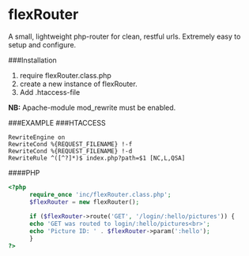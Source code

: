 # flexRouter
A small, lightweight php-router for clean, restful urls. Extremely easy to setup and configure.


###Installation
1. require flexRouter.class.php
2. create a new instance of flexRouter. 
3. Add .htaccess-file

**NB:** Apache-module mod_rewrite must be enabled.

###EXAMPLE
###HTACCESS
```htaccess
RewriteEngine on
RewriteCond %{REQUEST_FILENAME} !-f
RewriteCond %{REQUEST_FILENAME} !-d
RewriteRule ^([^?]*)$ index.php?path=$1 [NC,L,QSA]
```

####PHP

```php
<?php
      require_once 'inc/flexRouter.class.php';
      $flexRouter = new flexRouter();
      
      if ($flexRouter->route('GET', '/login/:hello/pictures')) {
      echo 'GET was routed to login/:hello/pictures<br>';
      echo 'Picture ID: ' . $flexRouter->param(':hello');
      }  
?>
```
